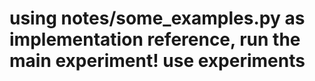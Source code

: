 # using notes/some\_examples.py as implementation reference, run the main experiment! use experiments